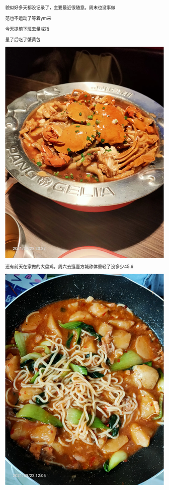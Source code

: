 貌似好多天都没记录了，主要最近很随意。周末也没事做

范也不运动了等着ym来


今天提前下班去量戒指

量了后吃了蟹黄包

![](../../img/6904315-011879ae98d80a08.jpg)

还有前天在家做的大盘鸡，周六去逛壹方城称体重轻了没多少45.6

![](../../img/6904315-59cbff656d31ece1.jpg)
